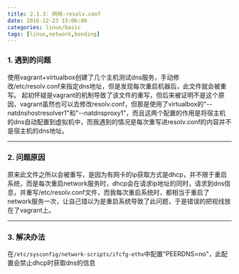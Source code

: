 ```yaml
---
title: 2.1.3: 网络-resolv.conf
date: 2016-12-23 15:06:00
categories: linux/basic
tags: [linux,network,bonding]
---
```


### 1. 遇到的问题
使用vagrant+virtualbox创建了几个主机测试dns服务，手动修改/etc/resolv.conf来指定dns地址，但是发现每次重启机器后，此文件就会被重写。
起初怀疑是vagrant的机制导致了该文件的重写，但后来被证明不是这个原因，vagrant虽然也可以去修改resolv.conf，但那是使用了virtualbox的"--natdnshostresolver1"和"--natdnsproxy1"，而且这两个配置的作用是将宿主机的dns自动配置到虚拟机中，而我遇到的情况是每次重写进resolv.conf的内容并不是宿主机的dns地址。

---

### 2. 问题原因
原来此文件之所以会被重写，是因为有网卡的ip获取方式是dhcp，并不限于重启系统，而是每次重启network服务时，dhcp会在请求ip地址的同时，请求到dns信息，并重写/etc/resolv.conf文件，而我每次重启系统时，都相当于重启了network服务一次，让自己错以为是重启系统导致了此问题，于是错误的把视线放在了vagrant上。

---

### 3. 解决办法
在`/etc/sysconfig/network-scripts/ifcfg-ethx`中配置"PEERDNS=no"，此配置会禁止dhcp时获取dns的信息
